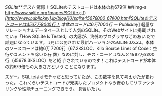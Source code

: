 *SQLite**テスト* 驚愕！ SQLiteのテストコードは本体の約679倍
##(img-s http://www.sqlite.org/images/SQLite.gif)
*[http://www.publickey1.jp/blog/10/sqlite45678000_67000.html|SQLiteのテストコードは4567万8000行！ 本体のコードは6万7000行 － Publickey*]
 軽量なリレーショナルデータベースとして人気のSQLite。そのWebサイトに掲載
 されている「How SQLite Is Tested」の内容が、海外のプログラマなどのあい
 だで話題になっています。
 3月に公開された最新バージョンのSQLite 3.6.23。本体のソースコードは約6万
 7200行（67.2KSLOC、Kilo Source Lines of Code：空行やコメントを除いた行
 数）なのに対し、テストコードはなんと4567万8300行（45678.3KSLOC）だと紹
 介されているのです！これはテストコードが本体の約679倍もの大きさだという
 ことになります。

スゲー。SQLiteはオモチャだと思っていたが、この数字を見て考えかたが変わった。
これくらいテストコードが充実したプロダクトなら安心してリファクタリングや性能チューニングできそう。
見習いたい。
